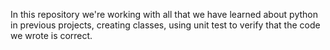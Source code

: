 In this repository we're working with all that we have learned
about python in previous projects, creating classes,
using unit test to verify that the code we wrote is correct.